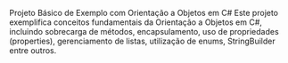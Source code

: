 Projeto Básico de Exemplo com Orientação a Objetos em C# Este projeto exemplifica conceitos fundamentais da Orientação a Objetos em C#, incluindo sobrecarga de métodos, encapsulamento, uso de propriedades (properties), gerenciamento de listas, utilização de enums, StringBuilder entre outros.
